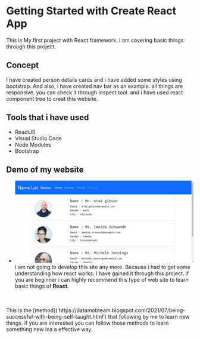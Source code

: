 # Getting Started with Create React App
This is My first project with React framework. I am covering basic things through this project.

## Concept
I have created person details cards and i have added some styles using bootstrap. And also, i have created nav bar as an example. all things are responsive. you can check it through inspect tool. and i have used react component tree to creat this website. 

## Tools that i have used
- ReactJS
- Visual Studio Code
- Node Modules
- Bootstrap

## Demo of my website
- ![demo](public/demo/firstweb.png)
I am not going to develop this site any more. Because i had to get some understanding how react works. I have gained it through this project. if you are beginner i can highly recommend this type of web site to learn basic things of <b>React</b>.
<br/>
<br/>
This is the [method]('https://datamobteam.blogspot.com/2021/07/being-successful-with-being-self-taught.html') that following by me to learn new things. if you are interested you can follow those methods to learn something new ina a effective way.

